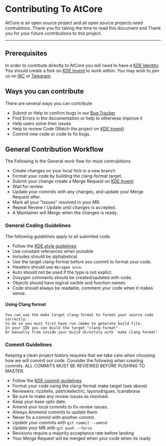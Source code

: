 <!--
    SPDX-FileCopyrightText: AtCore Authors
    SPDX-License-Identifier: CC-BY-SA-4.0
-->
# Contributing To AtCore
AtCore is an open source project and all open source projects need contrubitors. Thank you for taking the time to read this document and Thank you for your future contributions to this project. 

----
## Prerequisites
In order to contrbute directly to AtCore you will need to have a [KDE Identity]. You should create a fork on [KDE Invent] to work within. You may wish to join us on [IRC] or [Telegram].

## Ways you can contribute
There are several ways you can contribute
 - Submit or Help to confirm bugs in our [Bug Tracker].
 - Find Errors in the documentation or help to otherwise improve it
 - Help users solve their issues
 - Help to review Code (Watch the project on [KDE Invent])
 - Commit new code or code to fix bugs. 

## General Contribution Workflow
The Following Is the General work flow for most contrubitions
 - Create changes on your local fork in a new branch
 - Format your code by building the clang-format target.
 - Submit your change create a Merge Request on [KDE Invent]
 - Wait for review
 - Update your commits with any changes, and update your Merge Request after.
 - Mark all your "Issues" resolved in your MR. 
 - Repeat Review / Update until changes is accepted.
 - A Maintainer will Merge when the changes is ready.
 
### General Coding Guidelines
The following guidelines apply to all submited code.

 - Follow the [KDE style guidelines]
 - Use constant referances when possible
 - Includes should be alphabetical.
 - Use the target clang-format before you commit to format your code. 
 - Headers should use `#pragma once`.
 - Auto should not be used if the type is not explict.
 - Doxygen comments should be created/updated with code.
 - Objects should have logical varible and function names
 - Code should always be readable, comment your code when it makes sense.

#### Using Clang format
    You can use the make target clang-format to format your source code correctly.
    to do so you must first have run cmake to generate build file.
    In your IDE you can build the target "clang-format" 
    Or manually from inside your build directory with `make clang-format`

### Commit Guidelines
Keeping a clean project history requires that we take care when choosing how we will commit our code. Consider the following when creating commits. ALL COMMITS MUST BE REVIEWED BEFORE PUSHING TO MASTER.

 - Follow the [KDE commit guidelines]
 - Format your code using the clang-format make target (see above)
 - Reviewers: rizzitello, patrickelectric, laysrodrigues, tcanabrava
 - Be sure to make any review issues as resolved.
 - Keep your base upto date. 
 - Amend your local commits to fix review issues.
 - Always Ammend commits to update them
 - Never fix a commit with another commit.
 - Update your commits with `git commit --amend`
 - Update your MR with `git push --force`
 - Revisions require a majority acceptance rate before landing
 - Your Merge Request will be merged when your code when its ready

[IRC]: https://webchat.freenode.net/
[Telegram]: https://telegram.me/KDEAtelier
[Bug Tracker]: https://bugs.kde.org/enter_bug.cgi?product=Atelier&component=AtCore
[KDE Identity]: https://identity.kde.org/
[KDE Invent]: https://invent.kde.org
[KDE style guidelines]: https://community.kde.org/Policies/Kdelibs_Coding_Style
[KDE commit guidelines]: https://community.kde.org/Policies/Commit_Policy
